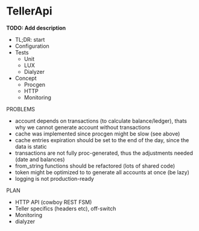 # TellerApi

**TODO: Add description**

* TL;DR: start
* Configuration
* Tests
  * Unit
  * LUX
  * Dialyzer
* Concept
  * Procgen
  * HTTP
  * Monitoring


PROBLEMS

- account depends on transactions (to calculate balance/ledger), thats why we cannot generate account without transactions
- cache was implemented since procgen might be slow (see above)
- cache entries expiration should be set to the end of the day, since the data is static
- transactions are not fully proc-generated, thus the adjustments needed (date and balances)
- from_string functions should be refactored (lots of shared code)
- token might be optimized to to generate all accounts at once (be lazy)
- logging is not production-ready


PLAN

- HTTP API (cowboy REST FSM)
- Teller specifics (headers etc), off-switch
- Monitoring
- dialyzer